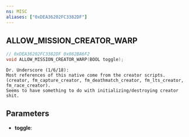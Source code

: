 ```yaml
---
ns: MISC
aliases: ["0xDEA36202FC3382DF"]
---
```

## ALLOW_MISSION_CREATOR_WARP

```c
// 0xDEA36202FC3382DF 0x082BA6F2
void ALLOW_MISSION_CREATOR_WARP(BOOL toggle);
```

```
Dr. Underscore (1/6/18):  
Most references of this native come from the creator scripts. (creator, fm_capture_creator, fm_deathmatch_creator, fm_lts_creator, fm_race_creator).  
Seems to have something to do with initializing/destroying creator shit.  
```

## Parameters
* **toggle**:

